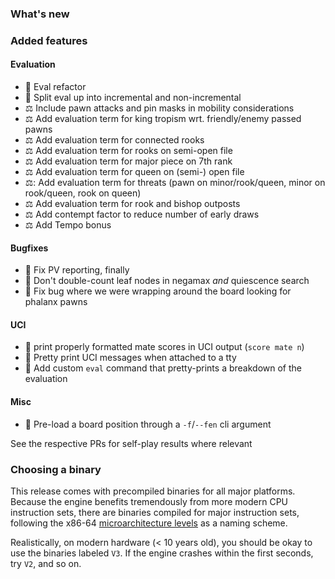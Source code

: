 ### What's new

### Added features

#### Evaluation

- 🔧 Eval refactor
- 🔧 Split eval up into incremental and non-incremental
- ⚖️ Include pawn attacks and pin masks in mobility considerations
- ⚖️ Add evaluation term for king tropism wrt. friendly/enemy passed pawns
- ⚖️ Add evaluation term for connected rooks
- ⚖️ Add evaluation term for rooks on semi-open file
- ⚖️ Add evaluation term for major piece on 7th rank
- ⚖️ Add evaluation term for queen on (semi-) open file
- ⚖️: Add evaluation term for threats (pawn on minor/rook/queen, minor on
  rook/queen, rook on queen)
- ⚖️ Add evaluation term for rook and bishop outposts
- ⚖️ Add contempt factor to reduce number of early draws
- ⚖️ Add Tempo bonus

#### Bugfixes
- 🐛 Fix PV reporting, finally
- 🐞 Don't double-count leaf nodes in negamax _and_ quiescence search
- 🦋 Fix bug where we were wrapping around the board looking for phalanx pawns

#### UCI
- 💅 print properly formatted mate scores in UCI output (`score mate n`)
- 💅 Pretty print UCI messages when attached to a tty
- 💅 Add custom `eval` command that pretty-prints a breakdown of the evaluation

#### Misc
- 🔧 Pre-load a board position through a `-f`/`--fen` cli argument

See the respective PRs for self-play results where relevant

### Choosing a binary
This release comes with precompiled binaries for all major platforms. Because
the engine benefits tremendously from more modern CPU instruction sets, there 
are binaries compiled for major instruction sets, following the x86-64 
[microarchitecture levels](https://en.wikipedia.org/wiki/X86-64#Microarchitecture_levels) 
as a naming scheme. 

Realistically, on modern hardware (< 10 years old), you should be okay to use the 
binaries labeled `V3`. If the engine crashes within the first seconds, try `V2`, 
and so on.
